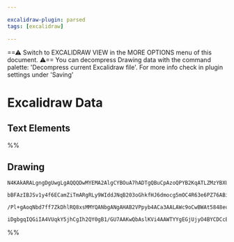 ```yaml
---

excalidraw-plugin: parsed
tags: [excalidraw]

---
```

==⚠  Switch to EXCALIDRAW VIEW in the MORE OPTIONS menu of this document. ⚠== You can decompress Drawing data with the command palette: 'Decompress current Excalidraw file'. For more info check in plugin settings under 'Saving'


# Excalidraw Data
## Text Elements
%%
## Drawing
```compressed-json
N4KAkARALgngDgUwgLgAQQQDwMYEMA2AlgCYBOuA7hADTgQBuCpAzoQPYB2KqATLZMzYBXUtiRoIACyhQ4zZAHoFAc0JRJQgEYA6bGwC2CgF7N6hbEcK4OCtptbErHALRY8RMpWdx8Q1TdIEfARcZgRmBShcZQUebTiAZho6IIR9BA4oZm4AbQBdfghcODgAZSiocVRQMEh1NKqIImVpZNqGQgQKACFcbABrZVJhDmIAYTZ8NlJuCABiADMl5bbI

bBFAzIBJSv1y4f6ECamZiTmARgRLy9WIddJNqB203oGhkfHJ6dmocg5mOC4R63e6PZ76ABihHw+HKMGCs0EHhBGwyT12+zYhwA6iR1Nw+OA1qjthjfliEHCERIkSQUQ80eCAErCFoccLZNAABn4xIZpLSAHlAdg1DBuOcuTyiXcSei0hDOFAIbh9NDxWhCe1QYzdorMqVCEYqjxpdq5eCACpYKAAQWaXAkwQWUHpYLJQLtDzYFEkIWI3A4QhhvNl

/Pl+gAoqNbd7ff7ZkDhlRQ8xsMMYQANbgANgAHAB2VPpyb4ACa3AALAWc9oCwBWAt5848euhoxsAzcGrtegEIRVc5EgC+oZ1Av0LKEo3ZzE56GG04DoaGJENxoJZsgq8+J27RMg3UmAbOYwAnOfzxCIatIEyEMpg0DZnNIwARd/v68QEdjuWYw5hSgdh/kDYN8FDOBAjMYRmAAcVINcjSqIMQxlBZyHSe9RiYQgOGUfdakgDJcE0YIT1QX4B15NY

iDgbgqIQGiIA4VUqkY5jhCgIh2QY0gB1/GU7AAKwQbAslKVi4AAWTYYgEGjUjyO4BYCDCcBRzoBZoXCbthxAYcgA
```
%%